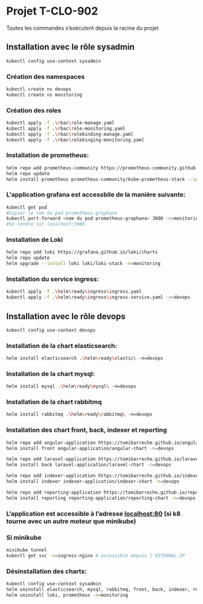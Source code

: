 # Projet T-CLO-902

Toutes les commandes s’exécutent depuis la racine du projet

## Installation avec le rôle sysadmin
```bash
kubectl config use-context sysadmin
```

### Création des namespaces
```bash
kubectl create ns devops
kubectl create ns monitoring
```
### Création des roles
```bash
kubectl apply -f .\rbac\role-manage.yaml
kubectl apply -f .\rbac\role-monitoring.yaml
kubectl apply -f .\rbac\rolebinding-manage.yaml
kubectl apply -f .\rbac\rolebinging-monitoring.yaml
```

### Installation de prometheus:

```bash
helm repo add prometheus-community https://prometheus-community.github.io/helm-charts
helm repo update
helm install prometheus prometheus-community/kube-prometheus-stack --set prometheus-node-exporter.hostRootFsMount.enabled=false -n=monitoring
```

### L'application grafana est accessbile de la manière suivante:
```bash
kubectl get pod
#Copier le nom du pod prometheus-graphana
kubectl port-forward <nom du pod prometheus-graphana> 3000 -n=monitoring
#Se rendre sur localhost:3000
```

### Installation de Loki
```bash
helm repo add loki https://grafana.github.io/loki/charts
helm repo update
helm upgrade --install loki loki/loki-stack -n=monitoring
```
### Installation du service ingress:

```bash
kubectl apply -f .\helm\ready\ingress\ingress.yaml
kubectl apply -f .\helm\ready\ingress\ingress-service.yaml -n=devops
```

## Installation avec le rôle devops
```bash
kubectl config use-context devops
```

### Installation de la chart elasticsearch:

```bash
helm install elasticsearch .\helm\ready\elastic\ -n=devops
```

### Installation de la chart mysql:

```bash
helm install mysql .\helm\ready\mysql\ -n=devops
```

### Installation de la chart rabbitmq

```bash
helm install rabbitmq .\helm\ready\rabbitmq\ -n=devops
```

### Installation des chart front, back, indexer et reporting

```bash
helm repo add angular-application https://tomibarreche.github.io/angular-application/
helm install front angular-application/angular-chart -n=devops

helm repo add laravel-application https://tomibarreche.github.io/laravel-application/
helm install back laravel-application/laravel-chart -n=devops

helm repo add indexer-application https://tomibarreche.github.io/indexer-application/
helm install indexer indexer-application/indexer-chart -n=devops

helm repo add reporting-application https://tomibarreche.github.io/reporting-application/
helm install reporting reporting-application/reporting-chart -n=devops
```

### L’application est accessible à l’adresse [localhost:80](http://localhost:80) (si k8 tourne avec un autre moteur que minikube)
### Si minikube
```bash
minikube tunnel
kubectl get svc -n=ingress-nginx # accessible depuis l'EXTERNAL-IP
```

### Désinstallation des charts:

```bash
kubectl config use-context sysadmin
helm uninstall elasticsearch, mysql, rabbitmq, front, back, indexer, reporting -n=devops
helm uninstall loki, prometheus -n=monitoring
```